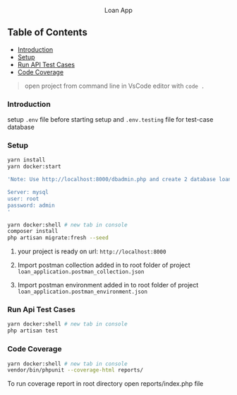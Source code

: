 <p align="center">Loan App</p>

## Table of Contents

* [Introduction](#introduction)
* [Setup](#setup)
* [Run API Test Cases](#run-api-test-cases)
* [Code Coverage](#code-coverage)


> open project from command line in VsCode editor with `code .`

### Introduction
setup `.env` file before starting setup
and `.env.testing` file for test-case database


### Setup

```bash
yarn install
yarn docker:start

'Note: Use http://localhost:8000/dbadmin.php and create 2 database loan_app_dev and loan_app_test.

Server: mysql
user: root
password: admin
' 

yarn docker:shell # new tab in console
composer install
php artisan migrate:fresh --seed 
```
1. your project is ready on url: `http://localhost:8000`

2. Import postman collection added in to root folder of project `loan_application.postman_collection.json`

3. Import postman environment added in to root folder of project `loan_application.postman_environment.json`

### Run Api Test Cases

```bash
yarn docker:shell # new tab in console
php artisan test 
```

### Code Coverage
```bash
yarn docker:shell # new tab in console
vendor/bin/phpunit --coverage-html reports/
```
 To run coverage report in root directory open reports/index.php file 
